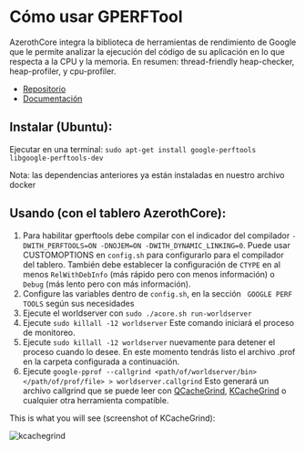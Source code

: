 # Cómo usar GPERFTool

AzerothCore integra la biblioteca de herramientas de rendimiento de Google que le permite analizar la ejecución del código de su aplicación en lo que respecta a la CPU y la memoria.
En resumen: thread-friendly heap-checker, heap-profiler, y cpu-profiler.

* [Repositorio](https://github.com/gperftools/gperftools#readme)
* [Documentación](https://gperftools.github.io/gperftools/)

## Instalar  (Ubuntu):

Ejecutar en una terminal: `sudo apt-get install google-perftools libgoogle-perftools-dev`

Nota: las dependencias anteriores ya están instaladas en nuestro archivo docker

##  Usando (con el tablero AzerothCore):

1. Para habilitar gperftools debe compilar con el indicador del compilador `-DWITH_PERFTOOLS=ON -DNOJEM=ON -DWITH_DYNAMIC_LINKING=0`. Puede usar CUSTOMOPTIONS en `config.sh` para configurarlo para el compilador del tablero. También debe establecer la configuración de `CTYPE` en al menos `RelWithDebInfo` (más rápido pero con menos información) o `Debug` (más lento pero con más información).
2. Configure las variables dentro de  `config.sh`, en la sección ` GOOGLE PERF TOOLS` según sus necesidades
3. Ejecute el  worldserver con `sudo ./acore.sh run-worldserver`
4. Ejecute `sudo killall -12 worldserver` Este comando iniciará el proceso de monitoreo.
5. Ejecute `sudo killall -12 worldserver` nuevamente para detener el proceso cuando lo desee. En este momento tendrás listo el archivo .prof en la carpeta configurada a continuación.
6. Ejecute `google-pprof --callgrind <path/of/worldserver/bin> </path/of/prof/file> > worldserver.callgrind` Esto generará un archivo callgrind que se puede leer con
[QCacheGrind](https://sourceforge.net/projects/qcachegrindwin/), [KCacheGrind](http://kcachegrind.sourceforge.net/html/Home.html) o cualquier otra herramienta compatible.

This is what you will see (screenshot of KCacheGrind):

![kcachegrind](https://user-images.githubusercontent.com/147092/117697104-615a1f00-b1c2-11eb-8599-f5893a04de0c.png)
